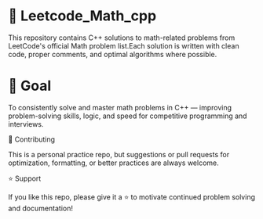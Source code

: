 # 📘 Leetcode_Math_cpp

This repository contains C++ solutions to math-related problems from LeetCode's official Math problem list.Each solution is written with clean code, proper comments, and optimal algorithms where possible.

# 🎯 Goal

To consistently solve and master math problems in C++ — improving problem-solving skills, logic, and speed for competitive programming and interviews.




🤝 Contributing

This is a personal practice repo, but suggestions or pull requests for optimization, formatting, or better practices are always welcome.



⭐️ Support

If you like this repo, please give it a ⭐️ to motivate continued problem solving and documentation!
